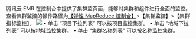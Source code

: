 
腾讯云 EMR 在控制台中提供了集群监页面，能够对集群和组件进行全面的监控。查看集群监控的操作路径为[【弹性 MapReduce 控制台】](https://console.cloud.tencent.com/emr)>【集群监控】>【集群指标监控】。
![](https://main.qcloudimg.com/raw/8279d17c18f39a225fdac53c6f16e437.png)
•	单击 “项目下拉列表” 可以按项目监控集群。
•	单击 “地域下拉列表” 可以按地域监控集群。
•	单击 “集群名称列表” 可以按名称监控集群。
